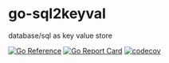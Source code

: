 # go-sql2keyval
database/sql as key value store

[![Go Reference](https://pkg.go.dev/badge/github.com/takanoriyanagitani/go-sql2keyval.svg)](https://pkg.go.dev/github.com/takanoriyanagitani/go-sql2keyval)
[![Go Report Card](https://goreportcard.com/badge/github.com/takanoriyanagitani/go-sql2keyval)](https://goreportcard.com/report/github.com/takanoriyanagitani/go-sql2keyval)
[![codecov](https://codecov.io/gh/takanoriyanagitani/go-sql2keyval/branch/main/graph/badge.svg?token=Z8WNYY3RTI)](https://codecov.io/gh/takanoriyanagitani/go-sql2keyval)
